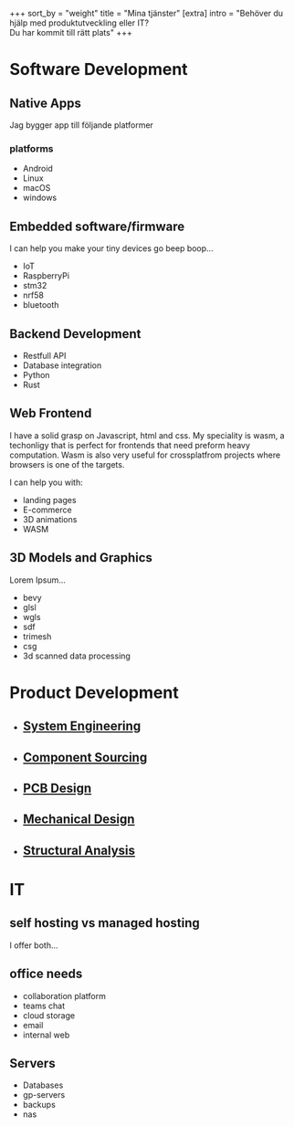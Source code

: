 +++
sort_by = "weight"
title = "Mina tjänster"
[extra]
intro = "Behöver du hjälp med produktutveckling eller IT? <br> Du har kommit till rätt plats"
+++



# Software Development


## Native Apps

Jag bygger app till följande platformer

### platforms
- Android
- Linux
- macOS
- windows

## Embedded software/firmware

I can help you make your tiny devices go beep boop...
- IoT
- RaspberryPi
- stm32
- nrf58
- bluetooth

## Backend Development

- Restfull API
- Database integration
- Python
- Rust


## Web Frontend

I have a solid grasp on Javascript, html and css. 
My speciality is wasm, a techonligy that is perfect for frontends that need preform heavy computation.
Wasm is also very useful for crossplatfrom projects where browsers is one of the targets.

I can help you with:
- landing pages
- E-commerce
- 3D animations
- WASM


## 3D Models and Graphics

Lorem Ipsum...

- bevy
- glsl
- wgls
- sdf
- trimesh
- csg
- 3d scanned data processing


# Product Development

- ## [System Engineering](product-dev#system)
- ## [Component Sourcing](product-dev#component)
- ## [PCB Design](product-dev#pcb)
- ## [Mechanical Design](product-dev#mech)
- ## [Structural Analysis](product-dev#fea)


# IT


## self hosting vs managed hosting

I offer both...

## office needs
- collaboration platform
- teams chat
- cloud storage
- email
- internal web

## Servers
- Databases
- gp-servers
- backups
- nas

